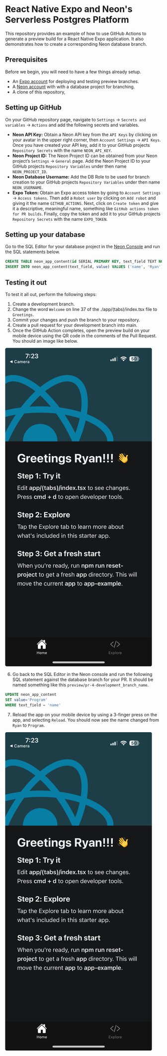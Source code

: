 # React Native Expo and Neon's Serverless Postgres Platform

This repository provides an example of how to use GitHub Actions to generate a preview build for a React Native Expo application. It also demonstrates how to create a corresponding Neon database branch.


## Prerequisites

Before we begin, you will need to have a few things already setup.

- An [Expo account](https://expo.dev/signup) for deploying and testing preview branches.
- A [Neon account](https://console.neon.tech/signup) with with a database project for branching.
- A clone of this repository,

## Setting up GitHub

On your GitHub repository page, navigate to `Settings` → `Secrets and variables` → `Actions` and add the following secrets and variables.

- **Neon API Key:**  Obtain a Neon API key from the `API Keys`  by clicking on your avatar in the upper right corner, then `Account Settings` → `API Keys`. Once you have created your API key, add it to your GitHub projects `Repository Secrets` with the name `NEON_API_KEY`.
- **Neon Project ID:** The Neon Project ID can be obtained from your Neon project’s `Settings` → `General` page. Add the Neon Project ID to your GitHub projects `Repository Variables` under then name `NEON_PROJECT_ID`.
- **Neon Database Username:** Add the DB Role to be used for branch creation to your GitHub projects `Repository Variables` under then name `NEON_USERNAME`.
- **Expo Token:** Obtain an Expo access token by going to `Account Settings` → `Access tokens`. Then add a `Robot user` by clicking on `Add robot` and giving it the name `GITHUB_ACTIONS`. Next, click on `Create token` and give it a descriptive, meaningful name, something like `GitHub actions token for PR builds`. Finally, copy the token and add it to your GitHub projects `Repository Secrets` with the name `EXPO_TOKEN`.

## Setting up your database

Go to the SQL Editor for your database project in the [Neon Console](https://console.neon.tech/app/projects/) and run the SQL statements below.

```SQL
CREATE TABLE neon_app_content(id SERIAL PRIMARY KEY, text_field TEXT NOT NULL, value TEXT);
INSERT INTO neon_app_content(text_field, value) VALUES ('name', 'Ryan')
```

## Testing it out

To test it all out, perform the following steps:
1. Create a development branch.
2. Change the word `Welcome` on line 37 of the ./app/(tabs)/index.tsx file to `Greetings`.
3. Commit your changes and push the branch to your repository.
4. Create a pull request for your development branch into main.
5. Once the GitHub Action completes, open the preview build on your mobile device using the QR code in the comments of the Pull Request. You should an image like below.

![React Native Expo application with text greetings Ryan](/images/initial_preview.jpeg)


6. Go back to the SQL Editor in the Neon console and run the following SQL statement against the database branch for your PR. It should be named something like this `preview/pr-4-development_branch_name`.

```SQL
UPDATE neon_app_content
SET value='Program'
WHERE text_field = 'name'
```
7. Reload the app on your mobile device by using a 3-finger press on the app, and selecting `Reload`. You should now see the name changed from `Ryan` to `Program`.

![React Native Expo application with text greetings program](/images/initial_preview.jpeg)